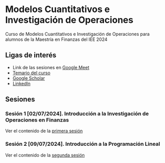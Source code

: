 # Modelos Cuantitativos e Investigación de Operaciones
Curso de Modelos Cuantitativos e Investigación de Operaciones para alumnos de la Maestría en Finanzas del IEE 2024

## Ligas de interés
- Link de las sesiones en [Google Meet](https://meet.google.com/uyo-dtks-qta)
- [Temario del curso](https://drive.google.com/file/d/1xe8BHi05IHPSS84VSQ_zUyRYaNNox6GI/view?usp=drive_link)
- [Google Scholar](https://scholar.google.com.mx/citations?user=Agu27CcAAAAJ&hl)
- [LinkedIn](https://www.linkedin.com/in/omargrojas/)


## Sesiones
### Sesión 1 [02/07/2024]. Introducción a la Investigación de Operaciones en Finanzas

Ver el contenido de la [primera sesión](https://github.com/intelica-learning/iee-io/blob/f773b1bc6979d815bbc461f6ab5d7a4974306333/sesion1.md)

### Sesión 2 [09/07/2024]. Introducción a la Programación Lineal

Ver el contenido de la [segunda sesión](https://github.com/intelica-learning/iee-io/blob/43844f1575e2419ff1e1f27c0723ac4078dd5356/sesion2.md)



